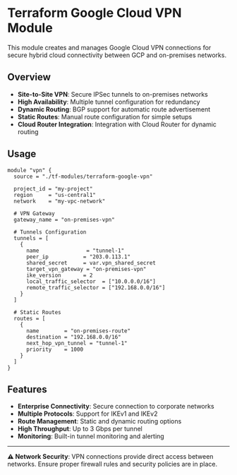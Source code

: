 # Terraform Google Cloud VPN Module

This module creates and manages Google Cloud VPN connections for secure hybrid cloud connectivity between GCP and on-premises networks.

## Overview

- **Site-to-Site VPN**: Secure IPSec tunnels to on-premises networks
- **High Availability**: Multiple tunnel configuration for redundancy
- **Dynamic Routing**: BGP support for automatic route advertisement
- **Static Routes**: Manual route configuration for simple setups
- **Cloud Router Integration**: Integration with Cloud Router for dynamic routing

## Usage

```hcl
module "vpn" {
  source = "./tf-modules/terraform-google-vpn"

  project_id = "my-project"
  region     = "us-central1"
  network    = "my-vpc-network"

  # VPN Gateway
  gateway_name = "on-premises-vpn"
  
  # Tunnels Configuration
  tunnels = [
    {
      name               = "tunnel-1"
      peer_ip           = "203.0.113.1"
      shared_secret     = var.vpn_shared_secret
      target_vpn_gateway = "on-premises-vpn"
      ike_version       = 2
      local_traffic_selector  = ["10.0.0.0/16"]
      remote_traffic_selector = ["192.168.0.0/16"]
    }
  ]

  # Static Routes
  routes = [
    {
      name        = "on-premises-route"
      destination = "192.168.0.0/16"
      next_hop_vpn_tunnel = "tunnel-1"
      priority    = 1000
    }
  ]
}
```

## Features

- **Enterprise Connectivity**: Secure connection to corporate networks
- **Multiple Protocols**: Support for IKEv1 and IKEv2
- **Route Management**: Static and dynamic routing options
- **High Throughput**: Up to 3 Gbps per tunnel
- **Monitoring**: Built-in tunnel monitoring and alerting

---

**⚠️ Network Security**: VPN connections provide direct access between networks. Ensure proper firewall rules and security policies are in place.